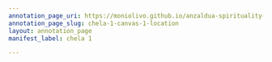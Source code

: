 ```yaml
---
annotation_page_uri: https://moniolivo.github.io/anzaldua-spirituality-recordings/annotations/chela-1-canvas-1-location.json
annotation_page_slug: chela-1-canvas-1-location
layout: annotation_page
manifest_label: chela 1

---
```

